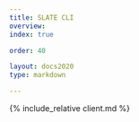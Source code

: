 ```yaml
---
title: SLATE CLI
overview: 
index: true

order: 40 

layout: docs2020
type: markdown

---
```


{% include_relative client.md %}
